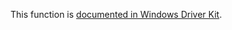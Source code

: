 This function is [documented in Windows Driver Kit](https://learn.microsoft.com/en-us/windows-hardware/drivers/ddi/wdm/nf-wdm-rtlinitemptyunicodestring).
